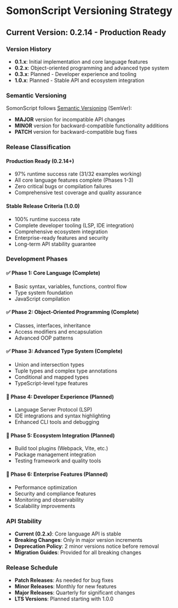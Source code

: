 # SomonScript Versioning Strategy

## Current Version: 0.2.14 - Production Ready

### Version History

- **0.1.x**: Initial implementation and core language features
- **0.2.x**: Object-oriented programming and advanced type system
- **0.3.x**: Planned - Developer experience and tooling
- **1.0.x**: Planned - Stable API and ecosystem integration

### Semantic Versioning

SomonScript follows [Semantic Versioning](https://semver.org/) (SemVer):

- **MAJOR** version for incompatible API changes
- **MINOR** version for backward-compatible functionality additions
- **PATCH** version for backward-compatible bug fixes

### Release Classification

#### Production Ready (0.2.14+)

- 97% runtime success rate (31/32 examples working)
- All core language features complete (Phases 1-3)
- Zero critical bugs or compilation failures
- Comprehensive test coverage and quality assurance

#### Stable Release Criteria (1.0.0)

- 100% runtime success rate
- Complete developer tooling (LSP, IDE integration)
- Comprehensive ecosystem integration
- Enterprise-ready features and security
- Long-term API stability guarantee

### Development Phases

#### ✅ Phase 1: Core Language (Complete)

- Basic syntax, variables, functions, control flow
- Type system foundation
- JavaScript compilation

#### ✅ Phase 2: Object-Oriented Programming (Complete)

- Classes, interfaces, inheritance
- Access modifiers and encapsulation
- Advanced OOP patterns

#### ✅ Phase 3: Advanced Type System (Complete)

- Union and intersection types
- Tuple types and complex type annotations
- Conditional and mapped types
- TypeScript-level type features

#### 🚧 Phase 4: Developer Experience (Planned)

- Language Server Protocol (LSP)
- IDE integrations and syntax highlighting
- Enhanced CLI tools and debugging

#### 🚧 Phase 5: Ecosystem Integration (Planned)

- Build tool plugins (Webpack, Vite, etc.)
- Package management integration
- Testing framework and quality tools

#### 🚧 Phase 6: Enterprise Features (Planned)

- Performance optimization
- Security and compliance features
- Monitoring and observability
- Scalability improvements

### API Stability

- **Current (0.2.x)**: Core language API is stable
- **Breaking Changes**: Only in major version increments
- **Deprecation Policy**: 2 minor versions notice before removal
- **Migration Guides**: Provided for all breaking changes

### Release Schedule

- **Patch Releases**: As needed for bug fixes
- **Minor Releases**: Monthly for new features
- **Major Releases**: Quarterly for significant changes
- **LTS Versions**: Planned starting with 1.0.0
